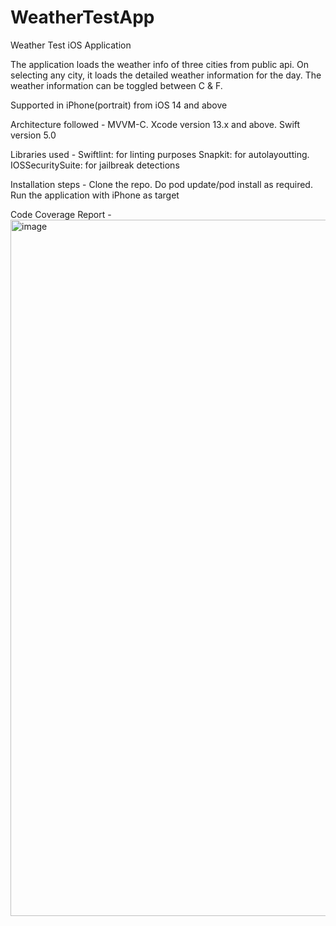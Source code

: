 # WeatherTestApp

Weather Test iOS Application

The application loads the weather info of three cities from public api.
On selecting any city, it loads the detailed weather information for the day.
The weather information can be toggled between C & F.

Supported in iPhone(portrait) from iOS 14 and above

Architecture followed - MVVM-C.
Xcode version 13.x and above.
Swift version 5.0

Libraries used -
Swiftlint: for linting purposes
Snapkit: for autolayoutting.
IOSSecuritySuite: for jailbreak detections

Installation steps -
Clone the repo.
Do pod update/pod install as required.
Run the application with iPhone as target

Code Coverage Report -
<img width="1114" alt="image" src="https://user-images.githubusercontent.com/19164536/210665948-a361157d-3d5d-465c-b5c6-fe17af1dc144.png">

